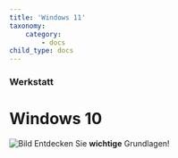 ```yaml
---
title: 'Windows 11'
taxonomy:
    category:
        - docs
child_type: docs
---
```


### Werkstatt

# Windows 10

![Bild](http://tacamo.ch/byod/resources/w10.png)
Entdecken Sie **wichtige** Grundlagen!

